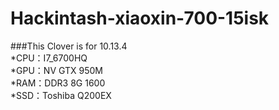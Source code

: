 # Hackintash-xiaoxin-700-15isk

###This Clover is for 10.13.4  
*CPU：I7_6700HQ  
*GPU：NV GTX 950M  
*RAM：DDR3 8G 1600  
*SSD：Toshiba Q200EX  
